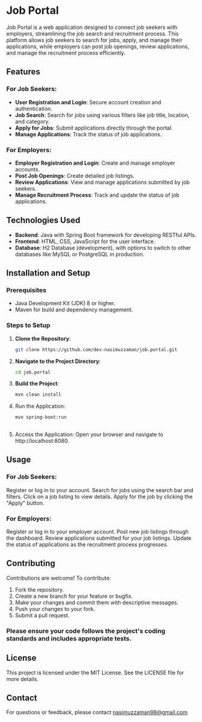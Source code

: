 # Job Portal

Job Portal is a web application designed to connect job seekers with employers, streamlining the job search and recruitment process. This platform allows job seekers to search for jobs, apply, and manage their applications, while employers can post job openings, review applications, and manage the recruitment process efficiently.

## Features

### For Job Seekers:
- **User Registration and Login**: Secure account creation and authentication.
- **Job Search**: Search for jobs using various filters like job title, location, and category.
- **Apply for Jobs**: Submit applications directly through the portal.
- **Manage Applications**: Track the status of job applications.

### For Employers:
- **Employer Registration and Login**: Create and manage employer accounts.
- **Post Job Openings**: Create detailed job listings.
- **Review Applications**: View and manage applications submitted by job seekers.
- **Manage Recruitment Process**: Track and update the status of job applications.

## Technologies Used

- **Backend**: Java with Spring Boot framework for developing RESTful APIs.
- **Frontend**: HTML, CSS, JavaScript for the user interface.
- **Database**: H2 Database (development), with options to switch to other databases like MySQL or PostgreSQL in production.

## Installation and Setup

### Prerequisites

- Java Development Kit (JDK) 8 or higher.
- Maven for build and dependency management.

### Steps to Setup

1. **Clone the Repository**:
   ```bash
   git clone https://github.com/dev-nasimuzzaman/job.portal.git

2. **Navigate to the Project Directory**:
   ```bash
   cd job.portal

3. **Build the Project**:
   ```bash
   mvn clean install
   
4. Run the Application:
   ```bash
   mvn spring-boot:run
  
5. Access the Application: Open your browser and navigate to http://localhost:8080.

## Usage

### For Job Seekers:
Register or log in to your account.
Search for jobs using the search bar and filters.
Click on a job listing to view details.
Apply for the job by clicking the "Apply" button.

### For Employers:
Register or log in to your employer account.
Post new job listings through the dashboard.
Review applications submitted for your job listings.
Update the status of applications as the recruitment process progresses.

## Contributing
Contributions are welcome! To contribute:

1. Fork the repository.
2. Create a new branch for your feature or bugfix.
3. Make your changes and commit them with descriptive messages.
4. Push your changes to your fork.
5. Submit a pull request.
   
### Please ensure your code follows the project's coding standards and includes appropriate tests.

## License
This project is licensed under the MIT License. See the LICENSE file for more details.

## Contact
For questions or feedback, please contact nasimuzzaman98@gmail.com
